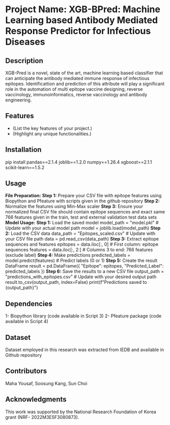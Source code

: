# Project Name: XGB-BPred: Machine Learning based Antibody Mediated Response Predictor for Infectious Diseases

## Description  
XGB-Pred is a novel, state of the art, machine learning based classifier that can anticipate the antibody mediated immune response of infectious epitopes. 
Identificattion and prediction of this attribute will play a significant role in the automation of multi epitope vaccine designing, reverse vaccinology, immunoinformatics, reverse vaccinology and antibody engineering.

## Features  
- (List the key features of your project.)  
- (Highlight any unique functionalities.)  

## Installation  
pip install pandas==2.1.4 joblib==1.2.0 numpy==1.26.4 xgboost==2.1.1 scikit-learn==1.5.2
## Usage 
**File Preparation:**
**Step 1:** Prepare your CSV file with epitope features using Biopython and Pfeature with scripts given in the github repository
**Step 2:** Normalize the features using Min-Max scaler
**Step 3:** Ensure your normalized final CSV file should contain epitope sequences and exact same 766 features given in the train, test and external validation test data sets
**Model Usage:**
**Step 1:** 
Load the saved model
model_path = "model.pkl"  # Update with your actual model path
model = joblib.load(model_path)
**Step 2:** Load the CSV data
data_path = "Epitopes_scaled.csv"  # Update with your CSV file path
data = pd.read_csv(data_path)
**Step 3:** 
Extract epitope sequences and features
epitopes = data.iloc[:, 0]  # First column: epitope sequences
features = data.iloc[:, 2:]  # Columns 3 to end: 766 features (exclude label)
**Step 4:** 
Make predictions
predicted_labels = model.predict(features)  # Predict labels (0 or 1)
**Step 5:** Create the result DataFrame
result = pd.DataFrame({
    "Epitope": epitopes,
    "Predicted_Label": predicted_labels
})
**Step 6:** Save the results to a new CSV file
output_path = "predictions_with_epitopes.csv"  # Update with your desired output path
result.to_csv(output_path, index=False)
print(f"Predictions saved to {output_path}")  
## Dependencies  
1- Biopython library (code available in Script 3)
2- Pfeature package (code available in Script 4)
## Dataset 
Dataset employed in this research was extracted from IEDB and available in Github repository
## Contributors  
Maha Yousaf, Soosung Kang, Sun Choi
## Acknowledgments  
This work was supported by the National Research Foundation of Korea grant (NRF- 2022M3E5F3080873).  
